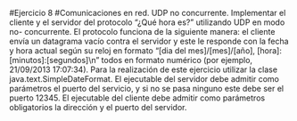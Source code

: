 #Ejercicio 8
#Comunicaciones en red. UDP no concurrente.
Implementar el cliente y el servidor del protocolo “¿Qué hora es?” utilizando UDP en modo no-
concurrente. El protocolo funciona de la siguiente manera: el cliente envía un datagrama vacío
contra el servidor y este le responde con la fecha y hora actual según su reloj en formato “[dia del
mes]/[mes]/[año], [hora]:[minutos]:[segundos]\n” todos en formato numérico (por ejemplo,
21/09/2013 17:07:34). Para la realización de este ejercicio utilizar la clase
java.text.SimpleDateFormat.
El ejecutable del servidor debe admitir como parámetros el puerto del servicio, y si no se pasa
ninguno este debe ser el puerto 12345. El ejecutable del cliente debe admitir como parámetros
obligatorios la dirección y el puerto del servidor.